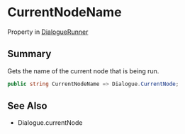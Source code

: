 # CurrentNodeName

Property in [DialogueRunner](/api/csharp/yarn.unity.dialoguerunner.md)

## Summary


Gets the name of the current node that is being run.


```csharp
public string CurrentNodeName => Dialogue.CurrentNode;
```

## See Also

* Dialogue.currentNode

